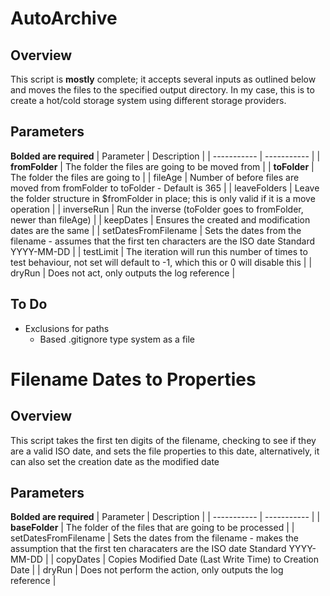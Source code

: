 # AutoArchive

## Overview

This script is **mostly** complete; it accepts several inputs as outlined below and moves the files to the specified output directory. In my case, this is to create a hot/cold storage system using different storage providers.

## Parameters
**Bolded are required**
| Parameter | Description |
| ----------- | ----------- |
| **fromFolder** | The folder the files are going to be moved from |
| **toFolder** | The folder the files are going to |
| fileAge | Number of before files are moved from fromFolder to toFolder - Default is 365 |
| leaveFolders | Leave the folder structure in $fromFolder in place; this is only valid if it is a move operation |
| inverseRun | Run the inverse (toFolder goes to fromFolder, newer than fileAge) |
| keepDates | Ensures the created and modification dates are the same |
| setDatesFromFilename | Sets the dates from the filename - assumes that the first ten characters are the ISO date Standard YYYY-MM-DD |
| testLimit | The iteration will run this number of times to test behaviour, not set will default to -1, which this or 0 will disable this |
| dryRun | Does not act, only outputs the log reference |

## To Do
-   Exclusions for paths
    -   Based .gitignore type system as a file

# Filename Dates to Properties

## Overview

This script takes the first ten digits of the filename, checking to see if they are a valid ISO date, and sets the file properties to this date, alternatively, it can also set the creation date as the modified date


## Parameters
**Bolded are required**
| Parameter | Description |
| ----------- | ----------- |
| **baseFolder** | The folder of the files that are going to be processed |
| setDatesFromFilename | Sets the dates from the filename - makes the assumption that the first ten characaters are the ISO date Standard YYYY-MM-DD |
| copyDates | Copies Modified Date (Last Write Time) to Creation Date |
| dryRun | Does not perform the action, only outputs the log reference |
